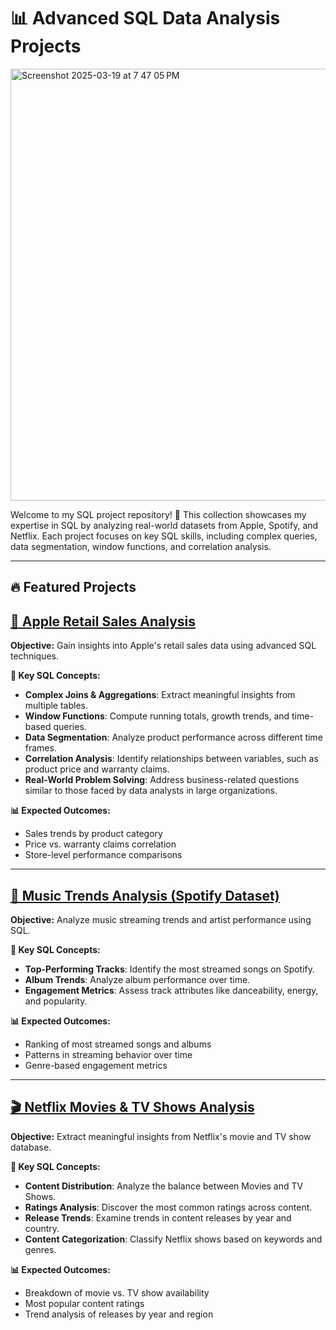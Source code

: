 # 📊 Advanced SQL Data Analysis Projects

<img width="691" alt="Screenshot 2025-03-19 at 7 47 05 PM" src="https://github.com/user-attachments/assets/8209299b-47e2-428a-a138-b2e4fe29cf02" />


Welcome to my SQL project repository! 🚀 This collection showcases my expertise in SQL by analyzing real-world datasets from Apple, Spotify, and Netflix. Each project focuses on key SQL skills, including complex queries, data segmentation, window functions, and correlation analysis.

---

## 🔥 Featured Projects

## [🍏 Apple Retail Sales Analysis](https://github.com/AhmedAbdulWahid-Data/Advanced_Insights_with_SQL/tree/main/Apple_Retail_Sales_Analysis🍏)
**Objective:** Gain insights into Apple's retail sales data using advanced SQL techniques.

**📌 Key SQL Concepts:**
- **Complex Joins & Aggregations**: Extract meaningful insights from multiple tables.
- **Window Functions**: Compute running totals, growth trends, and time-based queries.
- **Data Segmentation**: Analyze product performance across different time frames.
- **Correlation Analysis**: Identify relationships between variables, such as product price and warranty claims.
- **Real-World Problem Solving**: Address business-related questions similar to those faced by data analysts in large organizations.

**📊 Expected Outcomes:**
- Sales trends by product category
- Price vs. warranty claims correlation
- Store-level performance comparisons

---

## [🎵 Music Trends Analysis (Spotify Dataset)](https://github.com/AhmedAbdulWahid-Data/Advanced_Insights_with_SQL/tree/main/🎶Analyzing_Spotify_Data📊)
**Objective:** Analyze music streaming trends and artist performance using SQL.

**📌 Key SQL Concepts:**
- **Top-Performing Tracks**: Identify the most streamed songs on Spotify.
- **Album Trends**: Analyze album performance over time.
- **Engagement Metrics**: Assess track attributes like danceability, energy, and popularity.

**📊 Expected Outcomes:**
- Ranking of most streamed songs and albums
- Patterns in streaming behavior over time
- Genre-based engagement metrics

---

## [🎬 Netflix Movies & TV Shows Analysis](https://github.com/AhmedAbdulWahid-Data/Advanced_Insights_with_SQL/tree/main/Netflix_Movies_and_TV_Shows_Analysis🎬)
**Objective:** Extract meaningful insights from Netflix's movie and TV show database.

**📌 Key SQL Concepts:**
- **Content Distribution**: Analyze the balance between Movies and TV Shows.
- **Ratings Analysis**: Discover the most common ratings across content.
- **Release Trends**: Examine trends in content releases by year and country.
- **Content Categorization**: Classify Netflix shows based on keywords and genres.

**📊 Expected Outcomes:**
- Breakdown of movie vs. TV show availability
- Most popular content ratings
- Trend analysis of releases by year and region
